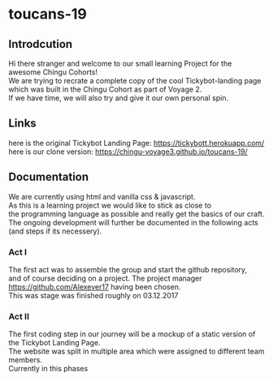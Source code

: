 # toucans-19

## Introdcution
Hi there stranger and welcome to our small learning Project for the awesome Chingu Cohorts!<br />
We are trying to recrate a complete copy of the cool Tickybot-landing page  <br />
which was built in the Chingu Cohort as part of Voyage 2. <br />
If we have time, we will also try and give it our own personal spin.

## Links
here is the original Tickybot Landing Page: https://tickybott.herokuapp.com/ <br />
here is our clone version: https://chingu-voyage3.github.io/toucans-19/

## Documentation
We are currently using html and vanilla css & javascript. <br />
As this is a learning project we would like to stick as close to <br />
the programming language as possible and really get the basics of our craft. <br />
The ongoing development will further be documented in the following acts (and steps if its necessery).

### Act I
The first act was to assemble the group and start the github repository, <br />
and of course deciding on a project. The project manager https://github.com/Alexever17 having been chosen. <br />
This was stage was finished roughly on 03.12.2017

### Act II
The first coding step in our journey will be a mockup of a static version of the Tickybot Landing Page. <br />
The website was split in multiple area which were assigned to different team members. <br />
Currently in this phases
